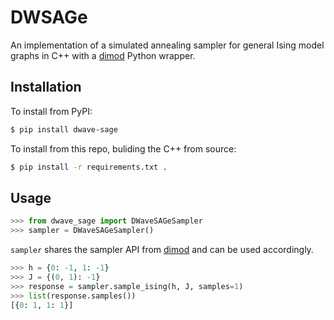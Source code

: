 # DWSAGe

An implementation of a simulated annealing sampler for general Ising model graphs in C++ with a [dimod][1] Python wrapper.

## Installation

To install from PyPI:

```bash
$ pip install dwave-sage
```

To install from this repo, buliding the C++ from source:

```bash
$ pip install -r requirements.txt .
```

## Usage
```python
>>> from dwave_sage import DWaveSAGeSampler
>>> sampler = DWaveSAGeSampler()
```

`sampler` shares the sampler API from [dimod][1] and can be used accordingly.

```python
>>> h = {0: -1, 1: -1}
>>> J = {(0, 1): -1}
>>> response = sampler.sample_ising(h, J, samples=1)
>>> list(response.samples())
[{0: 1, 1: 1}]
```

[1]: https://dwavesystems.github.io/dimod/index.html
